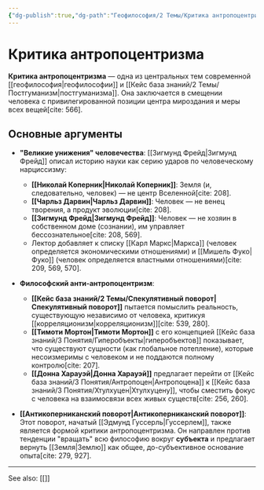 ```yaml
---
{"dg-publish":true,"dg-path":"Геофилософия/2 Темы/Критика антропоцентризма","permalink":"/geofilosofiya/2-temy/kritika-antropoczentrizma/"}
---
```


# Критика антропоцентризма

**Критика антропоцентризма** — одна из центральных тем современной [[геофилософия\|геофилософии]] и [[Кейс база знаний/2 Темы/Постгуманизм\|постгуманизма]]. Она заключается в смещении человека с привилегированной позиции центра мироздания и меры всех вещей[cite: 566].

## Основные аргументы

- **"Великие унижения" человечества**: [[Зигмунд Фрейд\|Зигмунд Фрейд]] описал историю науки как серию ударов по человеческому нарциссизму:
    - **[[Николай Коперник\|Николай Коперник]]**: Земля (и, следовательно, человек) — не центр Вселенной[cite: 208].
    - **[[Чарльз Дарвин\|Чарльз Дарвин]]**: Человек — не венец творения, а продукт эволюции[cite: 208].
    - **[[Зигмунд Фрейд\|Зигмунд Фрейд]]**: Человек — не хозяин в собственном доме (сознании), им управляет бессознательное[cite: 208, 569].
    - Лектор добавляет к списку [[Карл Маркс\|Маркса]] (человек определяется экономическими отношениями) и [[Мишель Фуко\|Фуко]] (человек определяется властными отношениями)[cite: 209, 569, 570].

- **Философский анти-антропоцентризм**:
    - **[[Кейс база знаний/2 Темы/Спекулятивный поворот\|Спекулятивный поворот]]** пытается помыслить реальность, существующую независимо от человека, критикуя [[корреляционизм\|корреляционизм]][cite: 539, 280].
    - **[[Тимоти Мортон\|Тимоти Мортон]]** с его концепцией [[Кейс база знаний/3 Понятия/Гиперобъекты\|гиперобъектов]] показывает, что существуют сущности (как глобальное потепление), которые несоизмеримы с человеком и не поддаются полному контролю[cite: 207].
    - **[[Донна Харауэй\|Донна Харауэй]]** предлагает перейти от [[Кейс база знаний/3 Понятия/Антропоцен\|Антропоцена]] к [[Кейс база знаний/3 Понятия/Хтулхуцен\|Хтулхуцену]], чтобы сместить фокус с человека на взаимосвязи всех живых существ[cite: 256, 260].

- **[[Антикоперниканский поворот\|Антикоперниканский поворот]]**: Этот поворот, начатый [[Эдмунд Гуссерль\|Гуссерлем]], также является формой критики антропоцентризма. Он направлен против тенденции "вращать" всю философию вокруг **субъекта** и предлагает вернуть [[Земля\|Землю]] как общее, до-субъективное основание опыта[cite: 279, 927].






---
See also:
[[]]

